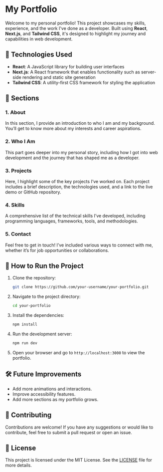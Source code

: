 # My Portfolio

Welcome to my personal portfolio! This project showcases my skills, experience, and the work I've done as a developer. Built using **React**, **Next.js**, and **Tailwind CSS**, it's designed to highlight my journey and capabilities in web development.

## 🚀 Technologies Used

- **React**: A JavaScript library for building user interfaces
- **Next.js**: A React framework that enables functionality such as server-side rendering and static site generation
- **Tailwind CSS**: A utility-first CSS framework for styling the application

## 📂 Sections

### 1. About

In this section, I provide an introduction to who I am and my background. You’ll get to know more about my interests and career aspirations.

### 2. Who I Am

This part goes deeper into my personal story, including how I got into web development and the journey that has shaped me as a developer.

### 3. Projects

Here, I highlight some of the key projects I’ve worked on. Each project includes a brief description, the technologies used, and a link to the live demo or GitHub repository.

### 4. Skills

A comprehensive list of the technical skills I’ve developed, including programming languages, frameworks, tools, and methodologies.

### 5. Contact

Feel free to get in touch! I’ve included various ways to connect with me, whether it’s for job opportunities or collaborations.

## 📜 How to Run the Project

1. Clone the repository:

   ```bash
   git clone https://github.com/your-username/your-portfolio.git
   ```

2. Navigate to the project directory:

   ```bash
   cd your-portfolio
   ```

3. Install the dependencies:

   ```bash
   npm install
   ```

4. Run the development server:

   ```bash
   npm run dev
   ```

5. Open your browser and go to `http://localhost:3000` to view the portfolio.

## 🛠 Future Improvements

- Add more animations and interactions.
- Improve accessibility features.
- Add more sections as my portfolio grows.

## 🤝 Contributing

Contributions are welcome! If you have any suggestions or would like to contribute, feel free to submit a pull request or open an issue.

## 📄 License

This project is licensed under the MIT License. See the [LICENSE](./LICENSE) file for more details.
